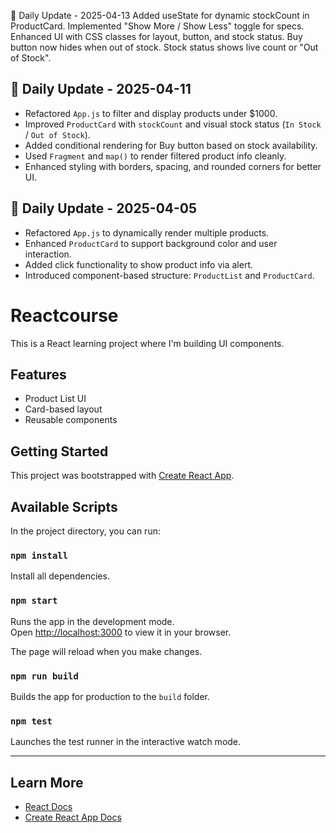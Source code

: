 📆 Daily Update - 2025-04-13
Added useState for dynamic stockCount in ProductCard.
Implemented "Show More / Show Less" toggle for specs.
Enhanced UI with CSS classes for layout, button, and stock status.
Buy button now hides when out of stock.
Stock status shows live count or "Out of Stock".

## 📆 Daily Update - 2025-04-11

- Refactored `App.js` to filter and display products under $1000.
- Improved `ProductCard` with `stockCount` and visual stock status (`In Stock` / `Out of Stock`).
- Added conditional rendering for Buy button based on stock availability.
- Used `Fragment` and `map()` to render filtered product info cleanly.
- Enhanced styling with borders, spacing, and rounded corners for better UI.


## 📅 Daily Update - 2025-04-05

- Refactored `App.js` to dynamically render multiple products.
- Enhanced `ProductCard` to support background color and user interaction.
- Added click functionality to show product info via alert.
- Introduced component-based structure: `ProductList` and `ProductCard`.



# Reactcourse

This is a React learning project where I'm building UI components.

## Features
- Product List UI
- Card-based layout
- Reusable components

## Getting Started

This project was bootstrapped with [Create React App](https://github.com/facebook/create-react-app).

## Available Scripts

In the project directory, you can run:

### `npm install`

Install all dependencies.

### `npm start`

Runs the app in the development mode.\
Open [http://localhost:3000](http://localhost:3000) to view it in your browser.

The page will reload when you make changes.

### `npm run build`

Builds the app for production to the `build` folder.

### `npm test`

Launches the test runner in the interactive watch mode.

---

## Learn More

- [React Docs](https://reactjs.org/)
- [Create React App Docs](https://facebook.github.io/create-react-app/docs/getting-started)
